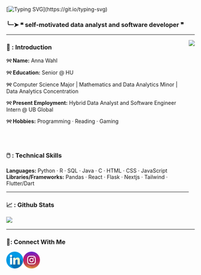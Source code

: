 [![Typing SVG](https://readme-typing-svg.demolab.com?font=Fira+Code&size=39&pause=1000&color=60B86D&width=435&lines=h+e+l+l+o+~)](https://git.io/typing-svg)


### ╰┈➤ ❝ self-motivated data analyst and software developer ❞

---
<img align="right" height="420" src="https://media1.tenor.com/m/gEW-d8SxRCwAAAAC/ghibli.gif">

### 👋 : Introduction

**୨୧ Name:** Anna Wahl  

**୨୧ Education:** Senior @ HU

**୨୧** Computer Science Major | Mathematics and Data Analytics Minor | Data Analytics Concentration

**୨୧ Present Employment:** Hybrid Data Analyst and Software Engineer Intern @ UB Global

**୨୧ Hobbies:** Programming · Reading · Gaming  

<br></br>

### 🖱️ : Technical Skills  
**Languages:** Python · R · SQL · Java · C · HTML · CSS · JavaScript  
**Libraries/Frameworks:** Pandas · React · Flask · Nextjs · Tailwind · Flutter/Dart

---

### 📈 : Github Stats

<img src="https://stats.hyo.dev/api/github-trophies?login=awahl2" width="800"/>

---

### 🤝: Connect With Me
[<img align="left" width="45" src="https://github.com/awahl2/awahl2/blob/main/icons/linkedin.png">](https://www.linkedin.com/in/wahlanna/)
[<img align="left" width="45" src="https://github.com/awahl2/awahl2/blob/main/icons/instagram.png">](https://www.instagram.com/annas.codespace/)
